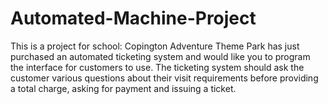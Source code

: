 # Automated-Machine-Project
This is a project for school:
Copington Adventure Theme Park has just purchased an automated ticketing system and would like you to program the interface for customers to use. The ticketing system should ask the customer various questions about their visit requirements before providing a total charge, asking for payment and issuing a ticket.
